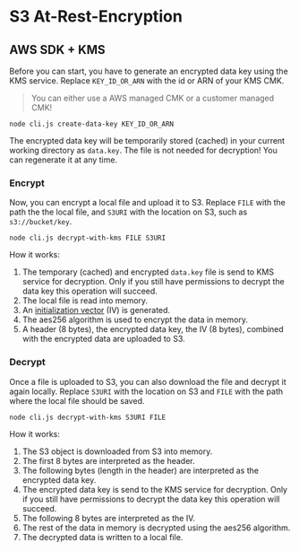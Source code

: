 # S3 At-Rest-Encryption

## AWS SDK + KMS

Before you can start, you have to generate an encrypted data key using the KMS service. Replace `KEY_ID_OR_ARN` with the id or ARN of your KMS CMK. 

> You can either use a AWS managed CMK or a customer managed CMK!

```
node cli.js create-data-key KEY_ID_OR_ARN
```

The encrypted data key will be temporarily stored (cached) in your current working directory as `data.key`. The file is not needed for decryption! You can regenerate it at any time.

### Encrypt

Now, you can encrypt a local file and upload it to S3. Replace `FILE` with the path the the local file, and `S3URI` with the location on S3, such as `s3://bucket/key`.

```
node cli.js decrypt-with-kms FILE S3URI
```

How it works:

1. The  temporary (cached) and encrypted `data.key` file is send to KMS service for decryption. Only if you still have permissions to decrypt the data key this operation will succeed.
2. The local file is read into memory.
3. An [initialization vector](https://en.wikipedia.org/wiki/Initialization_vector) (IV) is generated.
4. The aes256 algorithm is used to encrypt the data in memory.
5. A header (8 bytes), the encrypted data key, the IV (8 bytes), combined with the encrypted data are uploaded to S3.

### Decrypt

Once a file is uploaded to S3, you can also download the file and decrypt it again locally. Replace `S3URI` with the location on S3 and `FILE` with the path where the local file should be saved.

```
node cli.js decrypt-with-kms S3URI FILE
```

How it works:

1. The S3 object is downloaded from S3 into memory.
2. The first 8 bytes are interpreted as the header.
3. The following bytes (length in the header) are interpreted as the encrypted data key.
4. The encrypted data key is send to the KMS service for decryption. Only if you still have permissions to decrypt the data key this operation will succeed.
5. The following 8 bytes are interpreted as the IV.
6. The rest of the data in memory is decrypted using the aes256 algorithm.
7. The decrypted data is written to a local file.
